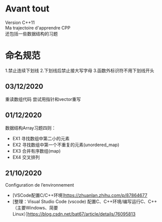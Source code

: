 # Avant tout
Version C++11  
Ma trajectoire d'apprendre CPP  
还包括一些数据结构的习题
# 命名规范
1.禁止连续下划线
2.下划线后禁止接大写字母
3.函数外标识符不用下划线开头

## 03/12/2020
重读数组代码 尝试用指针和vector重写
## 01/12/2020
数据结构Array习题四则：
* EX1 寻找数组中第二小的元素
* EX2 寻找数组中第一个不重复的元素(unordered_map)
* EX3 合并有序数组(map)
* EX4 交叉排列

## 21/10/2020
Configuration de l’environnement
* [VSCode配置C/C++环境]<https://zhuanlan.zhihu.com/p/87864677>
* [整理：Visual Studio Code (vscode) 配置C、C++环境/编写运行C、C++（主要Windows、简要Linux）]<https://blog.csdn.net/bat67/article/details/76095813>
